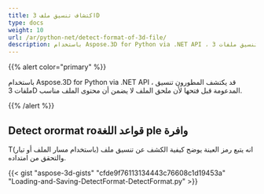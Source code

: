 ```yaml
---
title: اكتشاف تنسيق ملف 3D
type: docs
weight: 10
url: /ar/python-net/detect-format-of-3d-file/
description: باستخدام Aspose.3D for Python via .NET API ، قد يكتشف المطورون تنسيق ملفات 3D المدعومة قبل فتحها لأن ملحق الملف لا يضمن أن محتوى الملف مناسب.
---
```

{{% alert color="primary" %}} 

باستخدام Aspose.3D for Python via .NET API ، قد يكتشف المطورون تنسيق ملفات 3D المدعومة قبل فتحها لأن ملحق الملف لا يضمن أن محتوى الملف مناسب.

{{% /alert %}} 
##  **Detect orormat roقواعد اللغة ple وافرة**
Tانه يتبع رمز العينة يوضح كيفية الكشف عن تنسيق ملف (باستخدام مسار الملف أو تيار) والتحقق من امتداده.

{{< gist "aspose-3d-gists" "cfde9f76113134443c76608c1d19453a" "Loading-and-Saving-DetectFormat-DetectFormat.py" >}}
